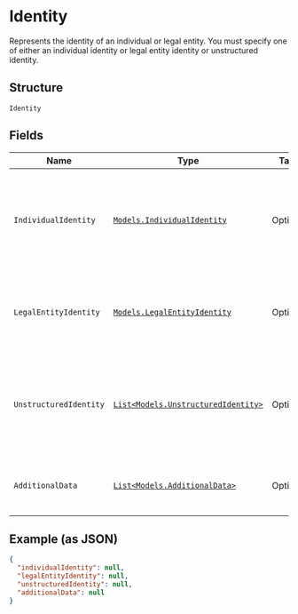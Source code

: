 
# Identity

Represents the identity of an individual or legal entity. You must specify one of either an individual identity or legal entity identity or unstructured identity.

## Structure

`Identity`

## Fields

| Name | Type | Tags | Description |
|  --- | --- | --- | --- |
| `IndividualIdentity` | [`Models.IndividualIdentity`](../../doc/models/individual-identity.md) | Optional | The identity of an individual. The 'name' attribute is mandatory for an individual. You must supply at least identification entry or one birth information entry or one address entry. |
| `LegalEntityIdentity` | [`Models.LegalEntityIdentity`](../../doc/models/legal-entity-identity.md) | Optional | The identity of a legal entity. The 'legalEntityName' is mandatory. You must supply one of 'legalEntityRegistration' or 'address'. |
| `UnstructuredIdentity` | [`List<Models.UnstructuredIdentity>`](../../doc/models/unstructured-identity.md) | Optional | Represents a set of name value pairs that can be supplied as the Identity information. The keys will be validated on the server side against a list of valid types that are accepted. |
| `AdditionalData` | [`List<Models.AdditionalData>`](../../doc/models/additional-data.md) | Optional | Represents a set of name value pairs that can be supplied with the Identity information. |

## Example (as JSON)

```json
{
  "individualIdentity": null,
  "legalEntityIdentity": null,
  "unstructuredIdentity": null,
  "additionalData": null
}
```

